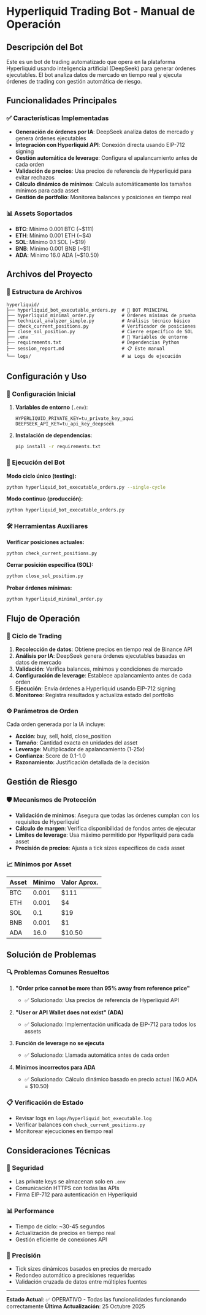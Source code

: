 # Hyperliquid Trading Bot - Manual de Operación

## Descripción del Bot

Este es un bot de trading automatizado que opera en la plataforma Hyperliquid usando inteligencia artificial (DeepSeek) para generar órdenes ejecutables. El bot analiza datos de mercado en tiempo real y ejecuta órdenes de trading con gestión automática de riesgo.

## Funcionalidades Principales

### ✅ Características Implementadas
- **Generación de órdenes por IA**: DeepSeek analiza datos de mercado y genera órdenes ejecutables
- **Integración con Hyperliquid API**: Conexión directa usando EIP-712 signing
- **Gestión automática de leverage**: Configura el apalancamiento antes de cada orden
- **Validación de precios**: Usa precios de referencia de Hyperliquid para evitar rechazos
- **Cálculo dinámico de mínimos**: Calcula automáticamente los tamaños mínimos para cada asset
- **Gestión de portfolio**: Monitorea balances y posiciones en tiempo real

### 📊 Assets Soportados
- **BTC**: Mínimo 0.001 BTC (~$111)
- **ETH**: Mínimo 0.001 ETH (~$4)
- **SOL**: Mínimo 0.1 SOL (~$19)
- **BNB**: Mínimo 0.001 BNB (~$1)
- **ADA**: Mínimo 16.0 ADA (~$10.50)

## Archivos del Proyecto

### 📁 Estructura de Archivos
```
hyperliquid/
├── hyperliquid_bot_executable_orders.py  # 🎯 BOT PRINCIPAL
├── hyperliquid_minimal_order.py          # Ordenes mínimas de prueba
├── technical_analyzer_simple.py          # Análisis técnico básico
├── check_current_positions.py            # Verificador de posiciones
├── close_sol_position.py                 # Cierre específico de SOL
├── .env                                  # 🔐 Variables de entorno
├── requirements.txt                      # Dependencias Python
├── session_report.md                     # 📋 Este manual
└── logs/                                 # 📊 Logs de ejecución
```

## Configuración y Uso

### 🔧 Configuración Inicial
1. **Variables de entorno** (`.env`):
   ```
   HYPERLIQUID_PRIVATE_KEY=tu_private_key_aqui
   DEEPSEEK_API_KEY=tu_api_key_deepseek
   ```

2. **Instalación de dependencias**:
   ```bash
   pip install -r requirements.txt
   ```

### 🚀 Ejecución del Bot

**Modo ciclo único (testing):**
```bash
python hyperliquid_bot_executable_orders.py --single-cycle
```

**Modo continuo (producción):**
```bash
python hyperliquid_bot_executable_orders.py
```

### 🛠️ Herramientas Auxiliares

**Verificar posiciones actuales:**
```bash
python check_current_positions.py
```

**Cerrar posición específica (SOL):**
```bash
python close_sol_position.py
```

**Probar órdenes mínimas:**
```bash
python hyperliquid_minimal_order.py
```

## Flujo de Operación

### 🔄 Ciclo de Trading
1. **Recolección de datos**: Obtiene precios en tiempo real de Binance API
2. **Análisis por IA**: DeepSeek genera órdenes ejecutables basadas en datos de mercado
3. **Validación**: Verifica balances, mínimos y condiciones de mercado
4. **Configuración de leverage**: Establece apalancamiento antes de cada orden
5. **Ejecución**: Envía órdenes a Hyperliquid usando EIP-712 signing
6. **Monitoreo**: Registra resultados y actualiza estado del portfolio

### ⚙️ Parámetros de Orden
Cada orden generada por la IA incluye:
- **Acción**: buy, sell, hold, close_position
- **Tamaño**: Cantidad exacta en unidades del asset
- **Leverage**: Multiplicador de apalancamiento (1-25x)
- **Confianza**: Score de 0.1-1.0
- **Razonamiento**: Justificación detallada de la decisión

## Gestión de Riesgo

### 🛡️ Mecanismos de Protección
- **Validación de mínimos**: Asegura que todas las órdenes cumplan con los requisitos de Hyperliquid
- **Cálculo de margen**: Verifica disponibilidad de fondos antes de ejecutar
- **Límites de leverage**: Usa máximo permitido por Hyperliquid para cada asset
- **Precisión de precios**: Ajusta a tick sizes específicos de cada asset

### 📈 Mínimos por Asset
| Asset | Mínimo | Valor Aprox. |
|-------|--------|--------------|
| BTC | 0.001 | $111 |
| ETH | 0.001 | $4 |
| SOL | 0.1 | $19 |
| BNB | 0.001 | $1 |
| ADA | 16.0 | $10.50 |

## Solución de Problemas

### 🔍 Problemas Comunes Resueltos

1. **"Order price cannot be more than 95% away from reference price"**
   - ✅ Solucionado: Usa precios de referencia de Hyperliquid API

2. **"User or API Wallet does not exist" (ADA)**
   - ✅ Solucionado: Implementación unificada de EIP-712 para todos los assets

3. **Función de leverage no se ejecuta**
   - ✅ Solucionado: Llamada automática antes de cada orden

4. **Mínimos incorrectos para ADA**
   - ✅ Solucionado: Cálculo dinámico basado en precio actual (16.0 ADA = $10.50)

### 📋 Verificación de Estado
- Revisar logs en `logs/hyperliquid_bot_executable.log`
- Verificar balances con `check_current_positions.py`
- Monitorear ejecuciones en tiempo real

## Consideraciones Técnicas

### 🔐 Seguridad
- Las private keys se almacenan solo en `.env`
- Comunicación HTTPS con todas las APIs
- Firma EIP-712 para autenticación en Hyperliquid

### 📊 Performance
- Tiempo de ciclo: ~30-45 segundos
- Actualización de precios en tiempo real
- Gestión eficiente de conexiones API

### 🎯 Precisión
- Tick sizes dinámicos basados en precios de mercado
- Redondeo automático a precisiones requeridas
- Validación cruzada de datos entre múltiples fuentes

---

**Estado Actual**: ✅ OPERATIVO - Todas las funcionalidades funcionando correctamente
**Última Actualización**: 25 Octubre 2025